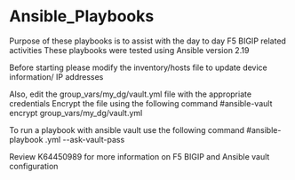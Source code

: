 # Ansible_Playbooks
Purpose of these playbooks is to assist with the day to day F5 BIGIP related activities 
These playbooks were tested using Ansible version 2.19

Before starting please modify the inventory/hosts file to update device information/ IP addresses

Also, edit the group_vars/my_dg/vault.yml file with the appropriate credentials
  Encrypt the file using the following command 
  #ansible-vault encrypt group_vars/my_dg/vault.yml

To run a playbook with ansible vault use the following command
  #ansible-playbook <playbook>.yml --ask-vault-pass
  
Review K64450989 for more information on F5 BIGIP and Ansible vault configuration
